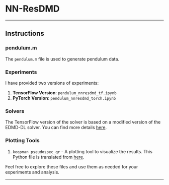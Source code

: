 # NN-ResDMD



---

## Instructions

### pendulum.m

The `pendulum.m` file is used to generate pendulum data.

### Experiments

I have provided two versions of experiments:

1. **TensorFlow Version**: `pendulum_nnresdmd_tf.ipynb`
2. **PyTorch Version**: `pendulum_nnresdmd_torch.ipynb`

### Solvers

The TensorFlow version of the solver is based on a modified version of the EDMD-DL solver. You can find more details [here](https://github.com/MLDS-NUS/KoopmanDL?tab=readme-ov-file).

### Plotting Tools

1. `koopman_pseudospec_qr` - A plotting tool to visualize the results. This Python file is translated from [here](https://github.com/MColbrook/Residual-Dynamic-Mode-Decomposition/blob/main/main_routines/KoopPseudoSpecQR.m).

Feel free to explore these files and use them as needed for your experiments and analysis.

---



